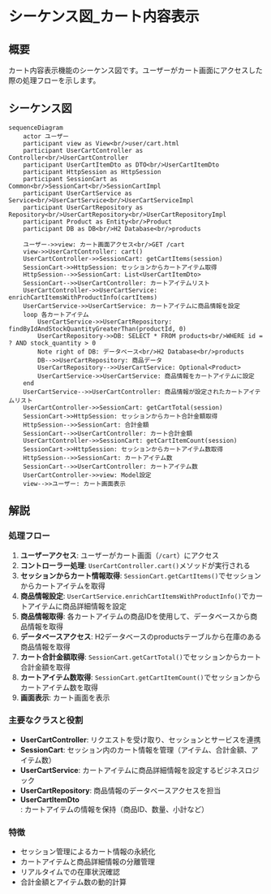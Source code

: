 # シーケンス図_カート内容表示

## 概要
カート内容表示機能のシーケンス図です。ユーザーがカート画面にアクセスした際の処理フローを示します。

## シーケンス図

```mermaid
sequenceDiagram
    actor ユーザー
    participant view as View<br/>user/cart.html
    participant UserCartController as Controller<br/>UserCartController
    participant UserCartItemDto as DTO<br/>UserCartItemDto
    participant HttpSession as HttpSession
    participant SessionCart as Common<br/>SessionCart<br/>SessionCartImpl
    participant UserCartService as Service<br/>UserCartService<br/>UserCartServiceImpl
    participant UserCartRepository as Repository<br/>UserCartRepository<br/>UserCartRepositoryImpl
    participant Product as Entity<br/>Product
    participant DB as DB<br/>H2 Database<br/>products

    ユーザー->>view: カート画面アクセス<br/>GET /cart
    view->>UserCartController: cart()
    UserCartController->>SessionCart: getCartItems(session)
    SessionCart->>HttpSession: セッションからカートアイテム取得
    HttpSession-->>SessionCart: List<UserCartItemDto>
    SessionCart-->>UserCartController: カートアイテムリスト
    UserCartController->>UserCartService: enrichCartItemsWithProductInfo(cartItems)
    UserCartService->>UserCartService: カートアイテムに商品情報を設定
    loop 各カートアイテム
        UserCartService->>UserCartRepository: findByIdAndStockQuantityGreaterThan(productId, 0)
        UserCartRepository->>DB: SELECT * FROM products<br/>WHERE id = ? AND stock_quantity > 0
        Note right of DB: データベース<br/>H2 Database<br/>products
        DB-->>UserCartRepository: 商品データ
        UserCartRepository-->>UserCartService: Optional<Product>
        UserCartService->>UserCartService: 商品情報をカートアイテムに設定
    end
    UserCartService-->>UserCartController: 商品情報が設定されたカートアイテムリスト
    UserCartController->>SessionCart: getCartTotal(session)
    SessionCart->>HttpSession: セッションからカート合計金額取得
    HttpSession-->>SessionCart: 合計金額
    SessionCart-->>UserCartController: カート合計金額
    UserCartController->>SessionCart: getCartItemCount(session)
    SessionCart->>HttpSession: セッションからカートアイテム数取得
    HttpSession-->>SessionCart: カートアイテム数
    SessionCart-->>UserCartController: カートアイテム数
    UserCartController->>view: Model設定
    view-->>ユーザー: カート画面表示
```

## 解説

### 処理フロー
1. **ユーザーアクセス**: ユーザーがカート画面（`/cart`）にアクセス
2. **コントローラー処理**: `UserCartController.cart()`メソッドが実行される
3. **セッションからカート情報取得**: `SessionCart.getCartItems()`でセッションからカートアイテムを取得
4. **商品情報設定**: `UserCartService.enrichCartItemsWithProductInfo()`でカートアイテムに商品詳細情報を設定
5. **商品情報取得**: 各カートアイテムの商品IDを使用して、データベースから商品情報を取得
6. **データベースアクセス**: H2データベースのproductsテーブルから在庫のある商品情報を取得
7. **カート合計金額取得**: `SessionCart.getCartTotal()`でセッションからカート合計金額を取得
8. **カートアイテム数取得**: `SessionCart.getCartItemCount()`でセッションからカートアイテム数を取得
9. **画面表示**: カート画面を表示

### 主要なクラスと役割
- **UserCartController**: リクエストを受け取り、セッションとサービスを連携
- **SessionCart**: セッション内のカート情報を管理（アイテム、合計金額、アイテム数）
- **UserCartService**: カートアイテムに商品詳細情報を設定するビジネスロジック
- **UserCartRepository**: 商品情報のデータベースアクセスを担当
- **UserCartItemDto**: カートアイテムの情報を保持（商品ID、数量、小計など）

### 特徴
- セッション管理によるカート情報の永続化
- カートアイテムと商品詳細情報の分離管理
- リアルタイムでの在庫状況確認
- 合計金額とアイテム数の動的計算 